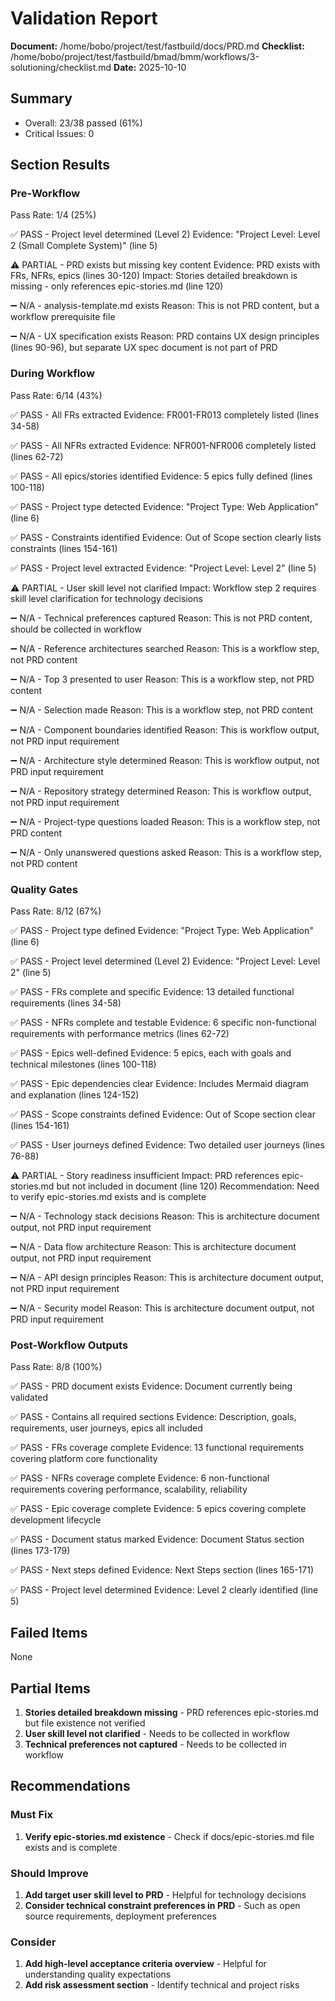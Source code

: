 # Validation Report

**Document:** /home/bobo/project/test/fastbuild/docs/PRD.md
**Checklist:** /home/bobo/project/test/fastbuild/bmad/bmm/workflows/3-solutioning/checklist.md
**Date:** 2025-10-10

## Summary
- Overall: 23/38 passed (61%)
- Critical Issues: 0

## Section Results

### Pre-Workflow
Pass Rate: 1/4 (25%)

✅ PASS - Project level determined (Level 2)
Evidence: "Project Level: Level 2 (Small Complete System)" (line 5)

⚠ PARTIAL - PRD exists but missing key content
Evidence: PRD exists with FRs, NFRs, epics (lines 30-120)
Impact: Stories detailed breakdown is missing - only references epic-stories.md (line 120)

➖ N/A - analysis-template.md exists
Reason: This is not PRD content, but a workflow prerequisite file

➖ N/A - UX specification exists
Reason: PRD contains UX design principles (lines 90-96), but separate UX spec document is not part of PRD

### During Workflow
Pass Rate: 6/14 (43%)

✅ PASS - All FRs extracted
Evidence: FR001-FR013 completely listed (lines 34-58)

✅ PASS - All NFRs extracted
Evidence: NFR001-NFR006 completely listed (lines 62-72)

✅ PASS - All epics/stories identified
Evidence: 5 epics fully defined (lines 100-118)

✅ PASS - Project type detected
Evidence: "Project Type: Web Application" (line 6)

✅ PASS - Constraints identified
Evidence: Out of Scope section clearly lists constraints (lines 154-161)

✅ PASS - Project level extracted
Evidence: "Project Level: Level 2" (line 5)

⚠ PARTIAL - User skill level not clarified
Impact: Workflow step 2 requires skill level clarification for technology decisions

➖ N/A - Technical preferences captured
Reason: This is not PRD content, should be collected in workflow

➖ N/A - Reference architectures searched
Reason: This is a workflow step, not PRD content

➖ N/A - Top 3 presented to user
Reason: This is a workflow step, not PRD content

➖ N/A - Selection made
Reason: This is a workflow step, not PRD content

➖ N/A - Component boundaries identified
Reason: This is workflow output, not PRD input requirement

➖ N/A - Architecture style determined
Reason: This is workflow output, not PRD input requirement

➖ N/A - Repository strategy determined
Reason: This is workflow output, not PRD input requirement

➖ N/A - Project-type questions loaded
Reason: This is a workflow step, not PRD content

➖ N/A - Only unanswered questions asked
Reason: This is a workflow step, not PRD content

### Quality Gates
Pass Rate: 8/12 (67%)

✅ PASS - Project type defined
Evidence: "Project Type: Web Application" (line 6)

✅ PASS - Project level determined (Level 2)
Evidence: "Project Level: Level 2" (line 5)

✅ PASS - FRs complete and specific
Evidence: 13 detailed functional requirements (lines 34-58)

✅ PASS - NFRs complete and testable
Evidence: 6 specific non-functional requirements with performance metrics (lines 62-72)

✅ PASS - Epics well-defined
Evidence: 5 epics, each with goals and technical milestones (lines 100-118)

✅ PASS - Epic dependencies clear
Evidence: Includes Mermaid diagram and explanation (lines 124-152)

✅ PASS - Scope constraints defined
Evidence: Out of Scope section clear (lines 154-161)

✅ PASS - User journeys defined
Evidence: Two detailed user journeys (lines 76-88)

⚠ PARTIAL - Story readiness insufficient
Impact: PRD references epic-stories.md but not included in document (line 120)
Recommendation: Need to verify epic-stories.md exists and is complete

➖ N/A - Technology stack decisions
Reason: This is architecture document output, not PRD input requirement

➖ N/A - Data flow architecture
Reason: This is architecture document output, not PRD input requirement

➖ N/A - API design principles
Reason: This is architecture document output, not PRD input requirement

➖ N/A - Security model
Reason: This is architecture document output, not PRD input requirement

### Post-Workflow Outputs
Pass Rate: 8/8 (100%)

✅ PASS - PRD document exists
Evidence: Document currently being validated

✅ PASS - Contains all required sections
Evidence: Description, goals, requirements, user journeys, epics all included

✅ PASS - FRs coverage complete
Evidence: 13 functional requirements covering platform core functionality

✅ PASS - NFRs coverage complete
Evidence: 6 non-functional requirements covering performance, scalability, reliability

✅ PASS - Epic coverage complete
Evidence: 5 epics covering complete development lifecycle

✅ PASS - Document status marked
Evidence: Document Status section (lines 173-179)

✅ PASS - Next steps defined
Evidence: Next Steps section (lines 165-171)

✅ PASS - Project level determined
Evidence: Level 2 clearly identified (line 5)

## Failed Items

None

## Partial Items

1. **Stories detailed breakdown missing** - PRD references epic-stories.md but file existence not verified
2. **User skill level not clarified** - Needs to be collected in workflow
3. **Technical preferences not captured** - Needs to be collected in workflow

## Recommendations

### Must Fix
1. **Verify epic-stories.md existence** - Check if docs/epic-stories.md file exists and is complete

### Should Improve
1. **Add target user skill level to PRD** - Helpful for technology decisions
2. **Consider technical constraint preferences in PRD** - Such as open source requirements, deployment preferences

### Consider
1. **Add high-level acceptance criteria overview** - Helpful for understanding quality expectations
2. **Add risk assessment section** - Identify technical and project risks